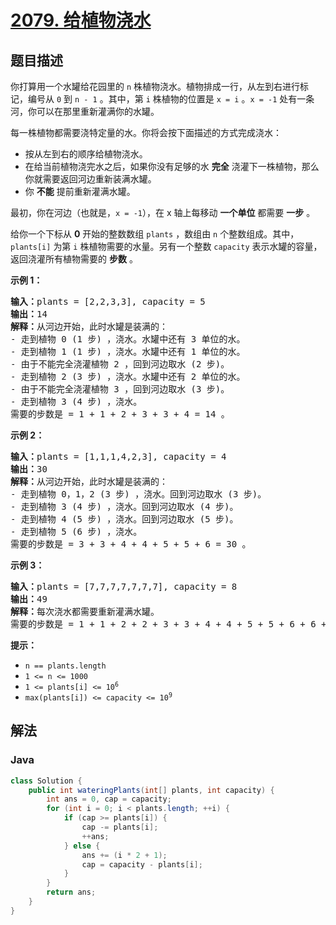 # [2079. 给植物浇水](https://leetcode.cn/problems/watering-plants)

## 题目描述

<p>你打算用一个水罐给花园里的 <code>n</code> 株植物浇水。植物排成一行，从左到右进行标记，编号从 <code>0</code> 到 <code>n - 1</code> 。其中，第 <code>i</code> 株植物的位置是 <code>x = i</code> 。<code>x = -1</code>&nbsp;处有一条河，你可以在那里重新灌满你的水罐。</p>

<p>每一株植物都需要浇特定量的水。你将会按下面描述的方式完成浇水：</p>

<ul>
	<li>按从左到右的顺序给植物浇水。</li>
	<li>在给当前植物浇完水之后，如果你没有足够的水 <strong>完全</strong> 浇灌下一株植物，那么你就需要返回河边重新装满水罐。</li>
	<li>你 <strong>不能</strong> 提前重新灌满水罐。</li>
</ul>

<p>最初，你在河边（也就是，<code>x = -1</code>），在 x 轴上每移动 <strong>一个单位</strong>&nbsp;都需要 <strong>一步</strong> 。</p>

<p>给你一个下标从 <strong>0</strong> 开始的整数数组 <code>plants</code> ，数组由 <code>n</code> 个整数组成。其中，<code>plants[i]</code> 为第 <code>i</code> 株植物需要的水量。另有一个整数 <code>capacity</code> 表示水罐的容量，返回浇灌所有植物需要的 <strong>步数</strong> 。</p>

<p><strong>示例 1：</strong></p>

<pre>
<strong>输入：</strong>plants = [2,2,3,3], capacity = 5
<strong>输出：</strong>14
<strong>解释：</strong>从河边开始，此时水罐是装满的：
- 走到植物 0 (1 步) ，浇水。水罐中还有 3 单位的水。
- 走到植物 1 (1 步) ，浇水。水罐中还有 1 单位的水。
- 由于不能完全浇灌植物 2 ，回到河边取水 (2 步)。
- 走到植物 2 (3 步) ，浇水。水罐中还有 2 单位的水。
- 由于不能完全浇灌植物 3 ，回到河边取水 (3 步)。
- 走到植物 3 (4 步) ，浇水。
需要的步数是 = 1 + 1 + 2 + 3 + 3 + 4 = 14 。
</pre>

<p><strong>示例 2：</strong></p>

<pre>
<strong>输入：</strong>plants = [1,1,1,4,2,3], capacity = 4
<strong>输出：</strong>30
<strong>解释：</strong>从河边开始，此时水罐是装满的：
- 走到植物 0，1，2 (3 步) ，浇水。回到河边取水 (3 步)。
- 走到植物 3 (4 步) ，浇水。回到河边取水 (4 步)。
- 走到植物 4 (5 步) ，浇水。回到河边取水 (5 步)。
- 走到植物 5 (6 步) ，浇水。
需要的步数是 = 3 + 3 + 4 + 4 + 5 + 5 + 6 = 30 。</pre>

<p><strong>示例 3：</strong></p>

<pre>
<strong>输入：</strong>plants = [7,7,7,7,7,7,7], capacity = 8
<strong>输出：</strong>49
<strong>解释：</strong>每次浇水都需要重新灌满水罐。
需要的步数是 = 1 + 1 + 2 + 2 + 3 + 3 + 4 + 4 + 5 + 5 + 6 + 6 + 7 = 49 。
</pre>

<p><strong>提示：</strong></p>

<ul>
	<li><code>n == plants.length</code></li>
	<li><code>1 &lt;= n &lt;= 1000</code></li>
	<li><code>1 &lt;= plants[i] &lt;= 10<sup>6</sup></code></li>
	<li><code>max(plants[i]) &lt;= capacity &lt;= 10<sup>9</sup></code></li>
</ul>

## 解法

### **Java**

```java
class Solution {
    public int wateringPlants(int[] plants, int capacity) {
        int ans = 0, cap = capacity;
        for (int i = 0; i < plants.length; ++i) {
            if (cap >= plants[i]) {
                cap -= plants[i];
                ++ans;
            } else {
                ans += (i * 2 + 1);
                cap = capacity - plants[i];
            }
        }
        return ans;
    }
}
```
